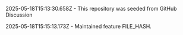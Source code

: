 2025-05-18T15:13:30.658Z - This repository was seeded from GitHub Discussion 

2025-05-18T15:15:13.173Z - Maintained feature FILE_HASH.

